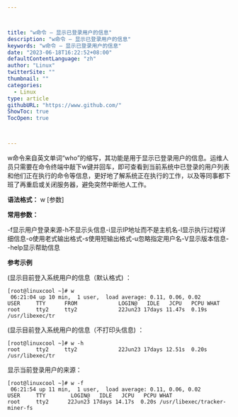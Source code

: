```yaml
---



title: "w命令 – 显示已登录用户的信息"
description: "w命令 – 显示已登录用户的信息"
keywords: "w命令 – 显示已登录用户的信息"
date: "2023-06-18T16:22:52+08:00"
defaultContentLanguage: "zh"
author: "Linux"
twitterSite: ""
thumbnail: ""
categories:
  - Linux
type: article
githubURL: "https://www.github.com/"
ShowToc: true
TocOpen: true



---
```


w命令来自英文单词“who”的缩写，其功能是用于显示已登录用户的信息。运维人员只需要在命令终端中敲下w键并回车，即可查看到当前系统中已登录的用户列表和他们正在执行的命令等信息，更好地了解系统正在执行的工作，以及等同事都下班了再重启或关闭服务器，避免突然中断他人工作。

**语法格式：** w [参数]

**常用参数：﻿**

-f显示用户登录来源-h不显示头信息-i显示IP地址而不是主机名-l显示执行过程详细信息-o使用老式输出格式-s使用短输出格式-u忽略指定用户名-V显示版本信息--help显示帮助信息

**参考示例**

(显示目前登入系统用户的信息（默认格式) ：

```
[root@linuxcool ~]# w
 06:21:04 up 10 min,  1 user,  load average: 0.11, 0.06, 0.02
USER     TTY      FROM             LOGIN@   IDLE   JCPU   PCPU WHAT
root     tty2     tty2             22Jun23 17days 11.47s  0.19s /usr/libexec/tr
```

(显示目前登入系统用户的信息（不打印头信息) ：

```
[root@linuxcool ~]# w -h
root     tty2     tty2             22Jun23 17days 12.51s  0.20s /usr/libexec/tr
```

显示当前登录用户的来源：

```
[root@linuxcool ~]# w -f
 06:21:54 up 11 min,  1 user,  load average: 0.11, 0.06, 0.02
USER     TTY        LOGIN@   IDLE   JCPU   PCPU WHAT
root     tty2      22Jun23 17days 14.17s  0.20s /usr/libexec/tracker-miner-fs
```